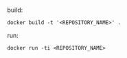 build:
```
docker build -t '<REPOSITORY_NAME>' .
```

run:

```
docker run -ti <REPOSITORY_NAME>
```